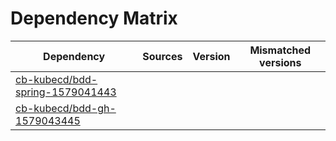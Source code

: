 # Dependency Matrix

Dependency | Sources | Version | Mismatched versions
---------- | ------- | ------- | -------------------
[cb-kubecd/bdd-spring-1579041443](https://github.com/cb-kubecd/bdd-spring-1579041443.git) |  | []() | 
[cb-kubecd/bdd-gh-1579043445](https://github.com/cb-kubecd/bdd-gh-1579043445.git) |  | []() | 
